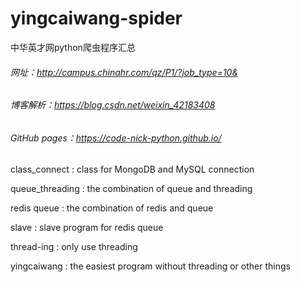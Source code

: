 # yingcaiwang-spider
中华英才网python爬虫程序汇总
###### 网址：http://campus.chinahr.com/qz/P1/?job_type=10&

###### 博客解析：https://blog.csdn.net/weixin_42183408

###### GitHub pages：https://code-nick-python.github.io/

class_connect : class for MongoDB and MySQL connection

queue_threading : the combination of queue and threading

redis queue : the combination of redis and queue

slave : slave program for redis queue

thread-ing : only use threading

yingcaiwang : the easiest program without threading or other things
